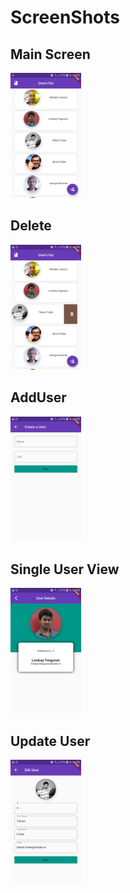 # ScreenShots

## Main Screen
<img src="ScreenShots/mainscreen.jpg" height = "200">

## Delete
<img src="ScreenShots/delete.jpg" height = "200">

## AddUser
<img src="ScreenShots/addUser.jpg" height = "200">

## Single User View
<img src="ScreenShots/UserInfo.jpg" height = "200">

## Update User
<img src="ScreenShots/UpdateUser.jpg" height = "200">
